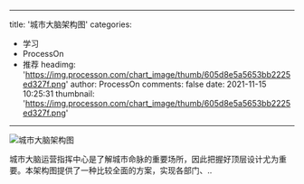 
---
title: '城市大脑架构图'
categories: 
 - 学习
 - ProcessOn
 - 推荐
headimg: 'https://img.processon.com/chart_image/thumb/605d8e5a5653bb2225ed327f.png'
author: ProcessOn
comments: false
date: 2021-11-15 10:25:31
thumbnail: 'https://img.processon.com/chart_image/thumb/605d8e5a5653bb2225ed327f.png'
---

<div>   
<img class="thumb" alt="城市大脑架构图" src="https://img.processon.com/chart_image/thumb/605d8e5a5653bb2225ed327f.png" referrerpolicy="no-referrer">
<p>城市大脑运营指挥中心是了解城市命脉的重要场所，因此把握好顶层设计尤为重要。本架构图提供了一种比较全面的方案，实现各部门、..</p>  
</div>
            